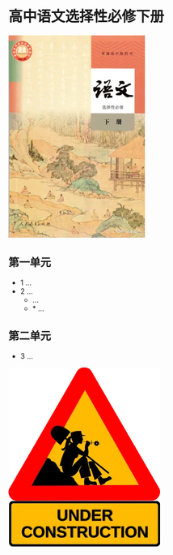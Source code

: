 # 高中语文选择性必修下册

![高中语文选择性必修下册 >](../../assets/images/book5_small.webp)

## 第一单元

- 1 ...
- 2 ...
  - ...
  - \* ...

## 第二单元

- 3 ...

![construction ><](../../assets/images/under_construction.webp)
